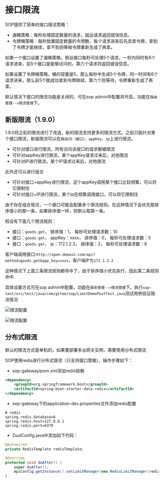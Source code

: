 # 接口限流

SOP提供了简单的接口限流策略：

- 漏桶策略：每秒处理固定数量的请求，超出请求返回错误信息。
- 令牌桶策略：每秒放置固定数量的令牌数，每个请求进来后先去拿令牌，拿到了令牌才能继续，拿不到则等候令牌重新生成了再拿。

如果一个接口设置了漏桶策略，假设接口每秒可处理5个请求，一秒内同时有6个请求进来，前5个接口是能够访问的，第六个请求将返回错误信息。

如果设置了令牌桶策略，桶的容量是5，那么每秒中生成5个令牌，同一时间有6个请求进来，那么前5个能成功拿到令牌继续，第六个则等待，令牌重新生成了再拿。

默认情况下接口的限流功能是关闭的，可在sop admin中配置并开启。功能在`路由管理-->限流管理`下。

## 新版限流（1.9.0）

1.9.0将之前的限流进行了改造，新的限流支持更多的限流方式。之前只能针对某个接口限流，新版限流可以在`路由ID（接口）、appKey、ip`上进行限流。

- 可针对接口进行限流，所有访问该接口的请求都被限流
- 可针对appKey进行限流，某个appKey请求过来后，对他限流
- 可针对IP进行限流，某个IP请求过来后，对他限流

此外还可以进行组合

- 可针对接口+appKey进行限流，这个appKey调用某个接口比较频繁，可以将它限制住
- 可针对接口+IP进行限流，某个ip在频繁调用接口，可以将它限制住

由于存在组合情况，一个接口可能会配置多个限流规则。在这种情况下会优先取排序值小的那一条，如果排序值一样，则默认取第一条。

假设有下面几个限流规则：

- 接口：`goods.get`， 排序值：1， 每秒可处理请求数：10
- 接口：`goods.get`， appKey：xxxx， 排序值：0， 每秒可处理请求数：5
- 接口：`goods.get`， ip：172.1.2.2， 排序值：2， 每秒可处理请求数：6

客户端调用接口:`http://open.domain.com/api?method=goods.get&app_key=xxxx`，客户端IP为`172.1.2.2`

这种情况下上面三条限流规则都命中了，由于排序值小优先执行，因此第二条规则命中.


具体设置方式可在sop admin中配置，功能在`服务管理-->限流管理`下。执行`sop-test/src/test/java/com/gitee/sop/LimitDemoPostTest.java`测试用例验证限流情况

![限流配置](images/10092_1.png "10092_1.png")

![限流配置](images/10092_2.png "10092_2.png")

## 分布式限流

默认的限流方式是单机的，如果要部署多台网关实例，需要使用分布式限流

SOP使用redis进行分布式限流（只支持窗口策略），操作步骤如下：

- sop-gateway/pom.xml添加redis依赖

```xml
<dependency>
    <groupId>org.springframework.boot</groupId>
    <artifactId>spring-boot-starter-data-redis</artifactId>
</dependency>
```

- sop-gateway下的application-dev.properties文件添加redis配置

```properties
# redis
spring.redis.database=0
spring.redis.host=127.0.0.1
spring.redis.port=6379
```

- ZuulConfig.java中添加如下代码：

```java
@Autowired
private RedisTemplate redisTemplate;

@Override
protected void doAfter() {
    super.doAfter();
    ApiConfig.getInstance().setLimitManager(new RedisLimitManager(redisTemplate));
}
```

